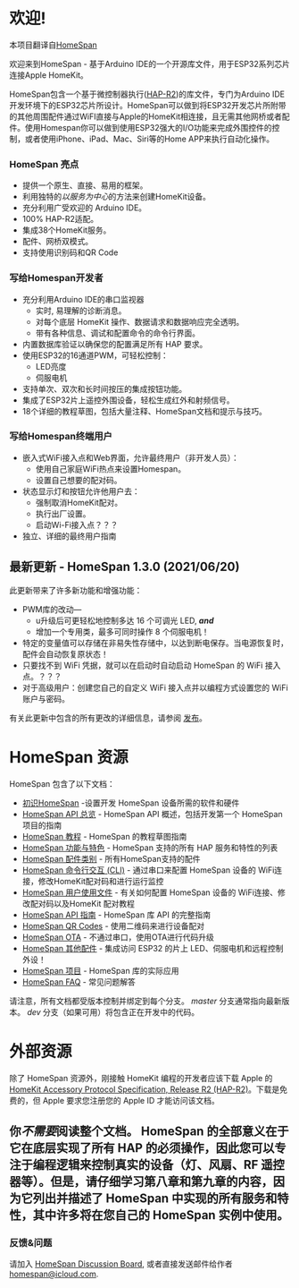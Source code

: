 # 欢迎!
本项目翻译自[HomeSpan](https://github.com/HomeSpan/HomeSpan)

欢迎来到HomeSpan - 基于Arduino IDE的一个开源库文件，用于ESP32系列芯片连接Apple HomeKit。

HomeSpan包含一个基于微控制器执行([HAP-R2](https://developer.apple.com/homekit/specification/))的库文件，专门为Arduino IDE开发环境下的ESP32芯片所设计。HomeSpan可以做到将ESP32开发芯片所附带的其他周围配件通过WiFI直接与Apple的HomeKit相连接，且无需其他网桥或者配件。使用Homespan你可以做到使用ESP32强大的I/O功能来完成外围控件的控制，或者使用iPhone、iPad、Mac、Siri等的Home APP来执行自动化操作。

### HomeSpan 亮点

* 提供一个原生、直接、易用的框架。
* 利用独特的*以服务为中心*的方法来创建HomeKit设备。
* 充分利用广受欢迎的 Arduino IDE。
* 100% HAP-R2适配。
* 集成38个HomeKit服务。
* 配件、网桥双模式。
* 支持使用识别码和QR Code

### 写给Homespan开发者

* 充分利用Arduino IDE的串口监视器
  * 实时, 易理解的诊断消息。
  * 对每个底层 HomeKit 操作、数据请求和数据响应完全透明。
  * 带有各种信息、调试和配置命令的命令行界面。
* 内置数据库验证以确保您的配置满足所有 HAP 要求。
* 使用ESP32的16通道PWM，可轻松控制：
  * LED亮度
  * 伺服电机
* 支持单次、双次和长时间按压的集成按钮功能。
* 集成了ESP32片上遥控外围设备，轻松生成红外和射频信号。
* 18个详细的教程草图，包括大量注释、HomeSpan文档和提示与技巧。

### 写给Homespan终端用户

* 嵌入式WiFi接入点和Web界面，允许最终用户（非开发人员）：
  * 使用自己家庭WiFi热点来设置Homespan。
  * 设置自己想要的配对码。
* 状态显示灯和按钮允许他用户去：
  * 强制取消HomeKit配对。
  * 执行出厂设置。
  * 启动Wi-Fi接入点？？？
* 独立、详细的最终用户指南

## 最新更新 - HomeSpan 1.3.0 (2021/06/20)

此更新带来了许多新功能和增强功能：
  * PWM库的改动—
    * u升级后可更轻松地控制多达 16 个可调光 LED, ***and***
    * 增加一个专用类，最多可同时操作 8 个伺服电机！
  * 特定的变量值可以存储在非易失性存储中，以达到断电保存。当电源恢复时，配件会自动恢复原状态！
  * 只要找不到 WiFi 凭据，就可以在启动时自动启动 HomeSpan 的 WiFi 接入点。？？？
  * 对于高级用户：创建您自己的自定义 WiFi 接入点并以编程方式设置您的 WiFi 账户与密码。
  
有关此更新中包含的所有更改的详细信息，请参阅 [发布](https://github.com/HomeSpan/HomeSpan/releases)。

# HomeSpan 资源

HomeSpan 包含了以下文档：

* [初识HomeSpan](https://github.com/HomeSpan/HomeSpan/blob/master/docs/GettingStarted.md) -设置开发 HomeSpan 设备所需的软件和硬件
* [HomeSpan API 总览](https://github.com/HomeSpan/HomeSpan/blob/master/docs/Overview.md) - HomeSpan API 概述，包括开发第一个 HomeSpan 项目的指南
* [HomeSpan 教程](https://github.com/HomeSpan/HomeSpan/blob/master/docs/Tutorials.md) - HomeSpan 的教程草图指南
* [HomeSpan 功能与特色](https://github.com/HomeSpan/HomeSpan/blob/master/docs/ServiceList.md) - HomeSpan 支持的所有 HAP 服务和特性的列表
* [HomeSpan 配件类别](https://github.com/HomeSpan/HomeSpan/blob/master/docs/Categories.md) - 所有HomeSpan支持的配件
* [HomeSpan 命令行交互 (CLI)](https://github.com/HomeSpan/HomeSpan/blob/master/docs/CLI.md) - 通过串口来配置 HomeSpan 设备的 WiFi连接，修改HomeKit配对码和进行运行监控
* [HomeSpan 用户使用文件](https://github.com/HomeSpan/HomeSpan/blob/master/docs/UserGuide.md) - 有关如何配置 HomeSpan 设备的 WiFi连接、修改配对码以及HomeKit 配对教程
* [HomeSpan API 指南](https://github.com/HomeSpan/HomeSpan/blob/master/docs/Reference.md) - HomeSpan 库 API 的完整指南
* [HomeSpan QR Codes](https://github.com/HomeSpan/HomeSpan/blob/master/docs/QRCodes.md) - 使用二维码来进行设备配对
* [HomeSpan OTA](https://github.com/HomeSpan/HomeSpan/blob/master/docs/OTA.md) - 不通过串口，使用OTA进行代码升级
* [HomeSpan 其他配件](https://github.com/HomeSpan/HomeSpan/blob/master/docs/Extras.md) - 集成访问 ESP32 的片上 LED、伺服电机和远程控制外设！
* [HomeSpan 项目](https://github.com/topics/homespan) - HomeSpan 库的实际应用
* [HomeSpan FAQ](https://github.com/HomeSpan/HomeSpan/blob/master/docs/FAQ.md) - 常见问题解答

请注意，所有文档都受版本控制并绑定到每个分支。 *master* 分支通常指向最新版本。 *dev* 分支（如果可用）将包含正在开发中的代码。

# 外部资源

除了 HomeSpan 资源外，刚接触 HomeKit 编程的开发者应该下载 Apple 的 [HomeKit Accessory Protocol Specification, Release R2 (HAP-R2)](https://developer.apple.com/homekit/specification/)。下载是免费的，但 Apple 要求您注册您的 Apple ID 才能访问该文档。

你***不需要***阅读整个文档。 HomeSpan 的全部意义在于它在底层实现了所有 HAP 的必须操作，因此您可以专注于编程逻辑来控制真实的设备（灯、风扇、RF 遥控器等）。但是，请仔细学习第八章和第九章的内容，因为它列出并描述了 HomeSpan 中实现的所有服务和特性，其中许多将在您自己的 HomeSpan 实例中使用。
---
### 反馈&问题

请加入 [HomeSpan Discussion Board](https://github.com/HomeSpan/HomeSpan/discussions), 或者直接发送邮件给作者 [homespan@icloud.com](mailto:homespan@icloud.com).
